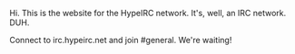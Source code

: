 Hi. This is the website for the HypeIRC network. It's, well, an IRC network. DUH.

Connect to irc.hypeirc.net and join #general. We're waiting!

